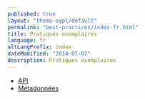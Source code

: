 ```yaml
---
published: true
layout: "theme-ogpl/default"
permalink: "best-practices/index-fr.html"
title: Pratiques exemplaires
language: fr
altLangPrefix: index
dateModified: "2014-07-07"
description: Pratiques exemplaires
---
```


* [API](/best-practices/apis-fr.html)
* [Métadonnées](/best-practices/metadata-fr.html)
